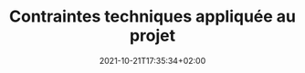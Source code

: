 ---
title: "Contraintes techniques appliquée au projet"
date: 2021-10-21T17:35:34+02:00
draft: false
tags: ["rapport"]
weight: 3
---